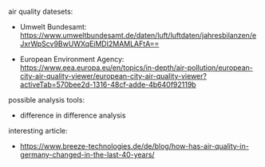 air quality datesets:

- Umwelt Bundesamt: 
https://www.umweltbundesamt.de/daten/luft/luftdaten/jahresbilanzen/eJxrWpScv9BwUWXqEiMDI2MAMLAFtA==

- European Environment Agency:
https://www.eea.europa.eu/en/topics/in-depth/air-pollution/european-city-air-quality-viewer/european-city-air-quality-viewer?activeTab=570bee2d-1316-48cf-adde-4b640f92119b

possible analysis tools: 
- difference in difference analysis

interesting article: 
- https://www.breeze-technologies.de/de/blog/how-has-air-quality-in-germany-changed-in-the-last-40-years/


